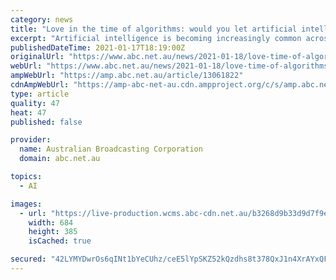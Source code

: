 ```yaml
---
category: news
title: "Love in the time of algorithms: would you let artificial intelligence choose your partner?"
excerpt: "Artificial intelligence is becoming increasingly common across aspects of our lives. But what role should it play in how we find love?"
publishedDateTime: 2021-01-17T18:19:00Z
originalUrl: "https://www.abc.net.au/news/2021-01-18/love-time-of-algorithms-would-you-let-artificial-intelligence/13061822"
webUrl: "https://www.abc.net.au/news/2021-01-18/love-time-of-algorithms-would-you-let-artificial-intelligence/13061822"
ampWebUrl: "https://amp.abc.net.au/article/13061822"
cdnAmpWebUrl: "https://amp-abc-net-au.cdn.ampproject.org/c/s/amp.abc.net.au/article/13061822"
type: article
quality: 47
heat: 47
published: false

provider:
  name: Australian Broadcasting Corporation
  domain: abc.net.au

topics:
  - AI

images:
  - url: "https://live-production.wcms.abc-cdn.net.au/b3268d9b33d9d7f9e08332f12a2802f0?impolicy=wcms_crop_resize&cropH=385&cropW=684&xPos=0&yPos=123&width=862&height=485"
    width: 684
    height: 385
    isCached: true

secured: "42LYMYDwrOs6qINt1bYeCUhz/ceE5lYpSKZ52kQzdhs8t378QxJ1n4XrAYxQFcOYDgcDdxHRjYhwirfP0+r7YfpBPmf6FJjcW3nVMjblGqWT+uxbAJ2cVVODPYh/aJ1Usyf9THrVlSFRJirGWgacSaRAxk1LVjTCrkx0/vbaoiMb0zTk17YYvmQp27stNRGw1s4bE62DL6ddkii1asIsHRnPg8AKHdf5vg2TaNTFjqYdgTfq2uu4J8MYZSQIHT54QMoEzeMsD1pLb23GDZ7Oit17Yy+adHHkVbq6RZ5FltFdtZzq6BkAfpUf2bBT/vFDvyict1vXaxLv4Gvr+p/nWatVq3cEJC8n1uVbWbzKAeI=;Zy63qK1BDSNBT1nO3oJiEQ=="
---
```


